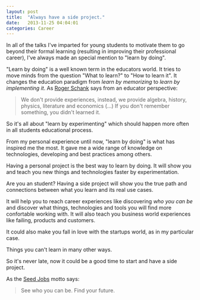 ```yaml
---
layout: post
title:  "Always have a side project."
date:   2013-11-25 04:04:01
categories: Career
---
```


In all of the talks I've imparted for young students to motivate them to go beyond their formal learning (resulting in improving their professional career), I've always made an special mention to "learn by doing".

"Learn by doing" is a well known term in the educators world. It tries to move minds from the question "What to learn?" to "How to learn it". It changes the education paradigm from _learn by memorizing_ to _learn by implementing it_. As <a title="Roger Schank" href="http://www.rogerschank.com" target="_blank">Roger Schank</a> says from an educator perspective:

> We don't provide experiences, instead, we provide algebra, history, physics, literature and economics (...) If you don't remember something, you didn't learned it.

So it's all about "learn by experimenting" which should happen more often in all students educational process.

From my personal experience until now, "learn by doing" is what has inspired me the most. It gave me a wide range of knowledge on technologies, developing and best practices among others.

Having a personal project is the best way to learn by doing. It will show you and teach you new things and technologies faster by experimentation.

Are you an student? Having a side project will show you the true path and connections between what you learn and its real use cases.

It will help you to reach career experiences like discovering _who you can be_ and discover what things, technologies and tools you will find more confortable working with. It will also teach you business world experiences like failing, products and customers.

It could also make you fall in love with the startups world, as in my particular case.

Things you can't learn in many other ways.

So it's never late, now it could be a good time to start and have a side project.

As the <a title="Seed Jobs" href="http://seed.jobs/" target="_blank">Seed Jobs</a> motto says:

> See who you can be. Find your future.